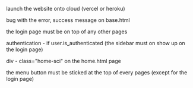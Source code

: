 launch the website onto cloud (vercel or heroku)

bug with the error, success message on base.html

the login page must be on top of any other pages

authentication - if user.is_authenticated (the sidebar must on show up on the login page)

div - class="home-sci" on the home.html page

the menu button must be sticked at the top of every pages (except for the login page)